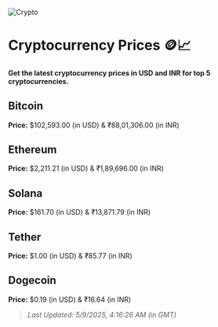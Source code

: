 
![Crypto](https://www.techguide.com.au/wp-content/uploads/2020/11/crypto3.jpeg)

# Cryptocurrency Prices 🪙📈

#### Get the latest cryptocurrency prices in USD and INR for top 5 cryptocurrencies.

## Bitcoin

**Price:** $102,593.00 (in USD) & ₹88,01,306.00 (in INR)

## Ethereum

**Price:** $2,211.21 (in USD) & ₹1,89,696.00 (in INR)

## Solana

**Price:** $161.70 (in USD) & ₹13,871.79 (in INR)

## Tether

**Price:** $1.00 (in USD) & ₹85.77 (in INR)

## Dogecoin

**Price:** $0.19 (in USD) & ₹16.64 (in INR)

> _Last Updated: 5/9/2025, 4:16:26 AM (in GMT)_
